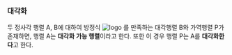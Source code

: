 ### 대각화
두 정사각 행렬 A, B에 대하여 방정식
![logo](http://www.sciweavers.org/upload/Tex2Img_1567945970/render.png)
를 만족하는 대각행렬 B와 가역행렬 P가 존재하면,
행렬 A는 **대각화 가능 행렬**이라고 한다.
또한 이 경우 행렬 P는 A를 **대각화한다**고 한다.

